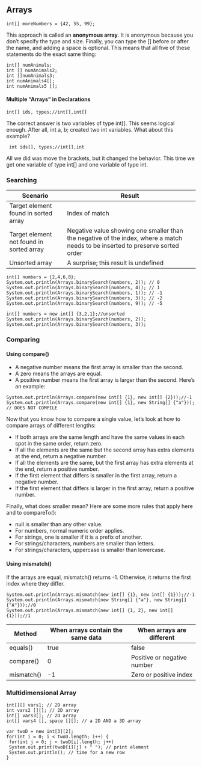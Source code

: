 ## Arrays
```
int[] moreNumbers = {42, 55, 99};
```
This approach is called an **anonymous array**. It is anonymous because you don’t specify 
the type and size.
Finally, you can type the [] before or after the name, and adding a space is optional. This 
means that all five of these statements do the exact same thing:
```
int[] numAnimals;
int [] numAnimals2;
int []numAnimals3;
int numAnimals4[];
int numAnimals5 [];
```
#### Multiple “Arrays” in Declarations
```
int[] ids, types;//int[],int[]
```
The correct answer is two variables of type int[]. This seems logical enough. After all, 
int a, b; created two int variables. What about this example?
```
 int ids[], types;//int[],int
 ```
All we did was move the brackets, but it changed the behavior. This time we get one variable 
of type int[] and one variable of type int. 

### Searching
Scenario | Result
--- | ---
Target element found in sorted array | Index of match
Target element not found in sorted array | Negative value showing one smaller than the negative of the index, where a match needs to be inserted to preserve sorted order
Unsorted array | A surprise; this result is undefined

```
int[] numbers = {2,4,6,8};
System.out.println(Arrays.binarySearch(numbers, 2)); // 0
System.out.println(Arrays.binarySearch(numbers, 4)); // 1
System.out.println(Arrays.binarySearch(numbers, 1)); // -1
System.out.println(Arrays.binarySearch(numbers, 3)); // -2
System.out.println(Arrays.binarySearch(numbers, 9)); // -5
```
```
int[] numbers = new int[] {3,2,1};//unsorted
System.out.println(Arrays.binarySearch(numbers, 2));
System.out.println(Arrays.binarySearch(numbers, 3));
```
### Comparing
#### Using compare()
+ A negative number means the first array is smaller than the second.
+ A zero means the arrays are equal.
+ A positive number means the first array is larger than the second.
Here’s an example:
```
System.out.println(Arrays.compare(new int[] {1}, new int[] {2}));//-1
System.out.println(Arrays.compare(new int[] {1}, new String[] {"a"})); // DOES NOT COMPILE
```
Now that you know how to compare a single value, let’s look at how to compare arrays 
of different lengths:
- If both arrays are the same length and have the same values in each spot in the same 
order, return zero.
- If all the elements are the same but the second array has extra elements at the end, 
return a negative number.
- If all the elements are the same, but the first array has extra elements at the end, return a 
positive number.
- If the first element that differs is smaller in the first array, return a negative number.
- If the first element that differs is larger in the first array, return a positive number.

Finally, what does smaller mean? Here are some more rules that apply here and to 
compareTo():
- null is smaller than any other value.
- For numbers, normal numeric order applies.
- For strings, one is smaller if it is a prefix of another.
- For strings/characters, numbers are smaller than letters.
- For strings/characters, uppercase is smaller than lowercase.

#### Using mismatch()
If the arrays are equal, mismatch() returns -1. Otherwise, it returns the first index where they differ.
```
System.out.println(Arrays.mismatch(new int[] {1}, new int[] {1}));//-1
System.out.println(Arrays.mismatch(new String[] {"a"}, new String[] {"A"}));//0
System.out.println(Arrays.mismatch(new int[] {1, 2}, new int[] {1}));//1
```
Method | When arrays contain the same data | When arrays are different
--- | --- | ---
equals() | true | false
compare() | 0 | Positive or negative number
mismatch() | -1 | Zero or positive index

### Multidimensional Array
```
int[][] vars1; // 2D array
int vars2 [][]; // 2D array
int[] vars3[]; // 2D array
int[] vars4 [], space [][]; // a 2D AND a 3D array
```
```
var twoD = new int[3][2];
for(int i = 0; i < twoD.length; i++) {
 for(int j = 0; j < twoD[i].length; j++)
 System.out.print(twoD[i][j] + " "); // print element
 System.out.println(); // time for a new row
}
```
